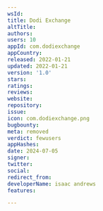 ```yaml
---
wsId: 
title: Dodi Exchange
altTitle: 
authors: 
users: 10
appId: com.dodiexchange
appCountry: 
released: 2022-01-21
updated: 2022-01-21
version: '1.0'
stars: 
ratings: 
reviews: 
website: 
repository: 
issue: 
icon: com.dodiexchange.png
bugbounty: 
meta: removed
verdict: fewusers
appHashes: 
date: 2024-07-05
signer: 
twitter: 
social: 
redirect_from: 
developerName: isaac andrews
features: 

---
```


